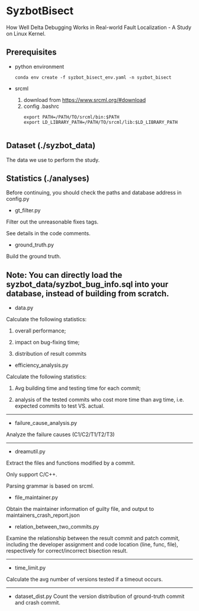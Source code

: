 # SyzbotBisect
How Well Delta Debugging Works in Real-world Fault Localization - A Study on Linux Kernel.

## Prerequisites
- python environment
    ```
    conda env create -f syzbot_bisect_env.yaml -n syzbot_bisect
    ```
- srcml

    1. download from https://www.srcml.org/#download
    2. config .bashrc
        ```
        export PATH=/PATH/TO/srcml/bin:$PATH
        export LD_LIBRARY_PATH=/PATH/TO/srcml/lib:$LD_LIBRARY_PATH
	```

## Dataset (./syzbot_data)
The data we use to perform the study.

## Statistics (./analyses)
Before continuing, you should check the paths and database address in config.py

- gt_filter.py

Filter out the unreasonable fixes tags.

See details in the code comments.

- ground_truth.py

Build the ground truth.

Note: You can directly load the syzbot_data/syzbot_bug_info.sql into your database, instead of building from scratch.
------------------------------------------------

- data.py

Calculate the following statistics:

1) overall performance;

2) impact on bug-fixing time;

3) distribution of result commits

- efficiency_analysis.py

Calculate the following statistics:

1) Avg building time and testing time for each commit;

2) analysis of the tested commits who cost more time than avg time, i.e. expected commits to test VS. actual.

------------------------------------------------

- failure_cause_analysis.py

Analyze the failure causes (C1/C2/T1/T2/T3)

------------------------------------------------

- dreamutil.py

Extract the files and functions modified by a commit.

Only support C/C++.

Parsing grammar is based on srcml.

- file_maintainer.py

Obtain the maintainer information of guilty file, and output to maintainers_crash_report.json

- relation_between_two_commits.py

Examine the relationship between the result commit and patch commit, including the developer assignment and code location (line, func, file), respectively for correct/incorrect bisection result.

------------------------------------------------

- time_limit.py

Calculate the avg number of versions tested if a timeout occurs.

------------------------------------------------

- dataset_dist.py
Count the version distribution of ground-truth commit and crash commit.

